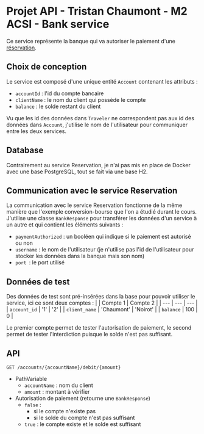 # Projet API - Tristan Chaumont - M2 ACSI - Bank service

Ce service représente la banque qui va autoriser le paiement d'une [réservation](https://github.com/tristan-chaumont/reservation-service).

## Choix de conception

Le service est composé d'une unique entité `Account` contenant les attributs :
- `accountId` : l'id du compte bancaire
- `clientName` : le nom du client qui possède le compte
- `balance` : le solde restant du client

Vu que les id des données dans `Traveler` ne correspondent pas aux id des données dans `Account`, j'utilise le nom de l'utilisateur pour communiquer entre les deux services.

## Database

Contrairement au service Reservation, je n'ai pas mis en place de Docker avec une base PostgreSQL, tout se fait via une base H2.

## Communication avec le service Reservation

La communication avec le service Reservation fonctionne de la même manière que l'exemple conversion-bourse que l'on a étudié durant le cours. 
J'utilise une classe `BankResponse` pour transférer les données d'un service à un autre et qui contient les éléments suivants :
- `paymentAuthorized` : un booléen qui indique si le paiement est autorisé ou non
- `username` : le nom de l'utilisateur (je n'utilise pas l'id de l'utilisateur pour stocker les données dans la banque mais son nom)
- `port `: le port utilisé

## Données de test

Des données de test sont pré-insérées dans la base pour pouvoir utiliser le service, ici ce sont deux comptes :
| | Compte 1 | Compte 2 |
| --- | --- | --- |
| `account_id` | '1' | '2' |
| `client_name` | 'Chaumont' | 'Noirot' |
| `balance` | 100 | 0 |

Le premier compte permet de tester l'autorisation de paiement, le second permet de tester l'interdiction puisque le solde n'est pas suffisant.

## API

`GET /accounts/{accountName}/debit/{amount}`
- PathVariable
  - `accountName` : nom du client
  - `amount` : montant à vérifier
- Autorisation de paiement (retourne une `BankResponse`)
  - `false` :
    - si le compte n'existe pas
    - si le solde du compte n'est pas suffisant
  - `true` : le compte existe et le solde est suffisant  
